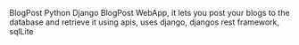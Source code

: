 BlogPost 
Python Django BlogPost WebApp,
it lets you post your blogs to the database and retrieve it using apis, 
uses django, djangos rest framework, sqlLite
